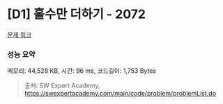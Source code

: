 # [D1] 홀수만 더하기 - 2072 

[문제 링크](https://swexpertacademy.com/main/code/problem/problemDetail.do?contestProbId=AV5QSEhaA5sDFAUq) 

### 성능 요약

메모리: 44,528 KB, 시간: 96 ms, 코드길이: 1,753 Bytes



> 출처: SW Expert Academy, https://swexpertacademy.com/main/code/problem/problemList.do